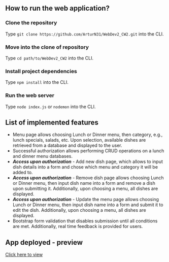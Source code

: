 ## How to run the web application?
### Clone the repository
Type ```git clone https://github.com/ArturN31/WebDev2_CW2.git``` into the CLI.

### Move into the clone of repository
Type ```cd path/to/WebDev2_CW2``` into the CLI.

### Install project dependencies
Type ```npm install``` into the CLI.

### Run the web server
Type ```node index.js``` or ```nodemon``` into the CLI.

## List of implemented features
- Menu page allows choosing Lunch or Dinner menu, then category, e.g., lunch specials, salads, etc. Upon selection, available dishes are retrieved from a database and displayed to the user.
- Successful authorization allows performing CRUD operations on a lunch and dinner menu databases.
- **_Access upon authorization_** - Add new dish page, which allows to input dish details into a form and chose which menu and category it will be added to.
- **_Access upon authorization_** - Remove dish page allows choosing Lunch or Dinner menu, then input dish name into a form and remove a dish upon submitting it. Additionally, upon choosing a menu, all dishes are displayed.
- **_Access upon authorization_** - Update the menu page allows choosing Lunch or Dinner menu, then input dish name into a form and submit it to edit the dish. Additionally, upon choosing a menu, all dishes are displayed.
- Bootstrap form validation that disables submission until all conditions are met. Additionally, real time feedback is provided for users.

## App deployed - preview
[Click here to view](https://webdev-cw2.herokuapp.com/)